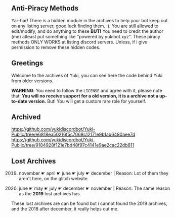 
## Anti-Piracy Methods
Yar-har!
There is a hidden module in the archives to help your bot keep out on any listing server, good luck finding them. :). You are still allowed to edit/modify, and do anything to these **BUT!** You need to credit the author (me) atleast put something like "powered by yukibot.xyz". These piracy methods ONLY WORKS at listing discord servers. Unless, if i give permission to remove these hidden codes.

## Greetings
Welcome to the archives of Yuki, you can see here the code behind Yuki from older versions.

**WARNING**: You need to follow the `LICENSE` and agree with it, please note that:
**You will no receive support for a old version, it is a archive not a up-to-date version.** But!
You will get a custom rare role for yourself.

## Archived
https://github.com/yukidiscordbot/Yuki-Public/tree/e6818ea50216f5c7068c12171e9b1ab6480aee7d
https://github.com/yukidiscordbot/Yuki-Public/tree/9184928f121e7bd48f97c4141e9ae2cac22db811

## Lost Archives
2019. november
     ☛ april
     ☛ june
     ☛ july
     ☛ december 
     | Reason: Lot of them they aren't here, on the glitch website.

2020. june
      ☛ may
      ☛ july
      ☛ december
      ☛ november
      | Reason: The same reason as the **2019** lost archives has.

These lost archives are can be found but i cannot found the 2019 archives, and the 2018 after december, it really helps out me.
